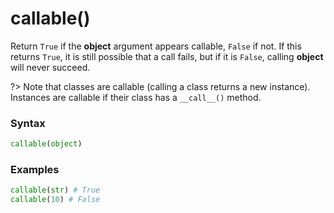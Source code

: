 # callable()

Return `True` if the **object** argument appears callable, `False` if not. If this returns `True`, it is still possible that a call fails, but if it is `False`, calling **object** will never succeed.

?> Note that classes are callable (calling a class returns a new instance). Instances are callable if their class has a `__call__()` method.

### Syntax
```python
callable(object)
```

### Examples
```python
callable(str) # True
callable(10) # False
```